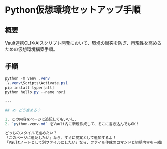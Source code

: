 # Python仮想環境セットアップ手順

## 概要
Vault連携CLIやAIスクリプト開発において、環境の衝突を防ぎ、再現性を高めるための仮想環境構築手順。

## 手順

```powershell
python -m venv .venv
.\.venv\Scripts\Activate.ps1
pip install typer[all]
python hello.py --name nori

---

## ✍️ どう進める？

1. この内容をページに追記してもいいし、
2. `python-venv.md` をVault内に新規作成して、そこに書き込んでもOK！

どっちのスタイルで進めたい？  
「このページに追記したい」なら、すぐに提案として追加するよ！  
「Vaultノートとして別ファイルにしたい」なら、ファイル作成のコマンドと初期内容を一緒に整えよう！